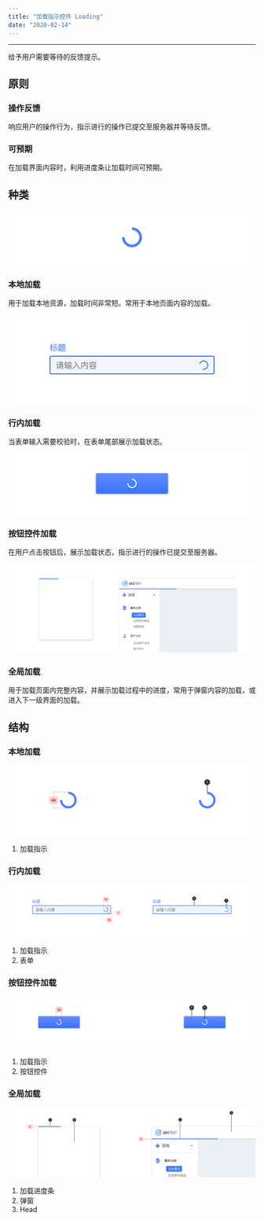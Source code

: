 ```yaml
---
title: "加载指示控件 Loading"
date: "2020-02-14"
---
```


---

给予用户需要等待的反馈提示。

## 原则

### 操作反馈

响应用户的操作行为，指示进行的操作已提交至服务器并等待反馈。

### 可预期

在加载界面内容时，利用进度条让加载时间可预期。

## 种类

![Loading-1](Loading-1.jpg)

### 本地加载

用于加载本地资源，加载时间非常短。常用于本地页面内容的加载。

![Loading-2](Loading-2.jpg)

### 行内加载

当表单输入需要校验时，在表单尾部展示加载状态。

![Loading-3](Loading-3.jpg)

### 按钮控件加载

在用户点击按钮后，展示加载状态，指示进行的操作已提交至服务器。

![Loading-4](Loading-4.jpg)

### 全局加载

用于加载页面内完整内容，并展示加载过程中的进度，常用于弹窗内容的加载，或进入下一级界面的加载。


## 结构

### 本地加载

![Loading-5](Loading-5.jpg)

1. 加载指示

### 行内加载

![Loading-6](Loading-6.jpg)

1. 加载指示
2. 表单

### 按钮控件加载

![Loading-7](Loading-7.jpg)

1. 加载指示
2. 按钮控件

### 全局加载

![Loading-8](Loading-8.jpg)

1. 加载进度条
2. 弹窗
3. Head
